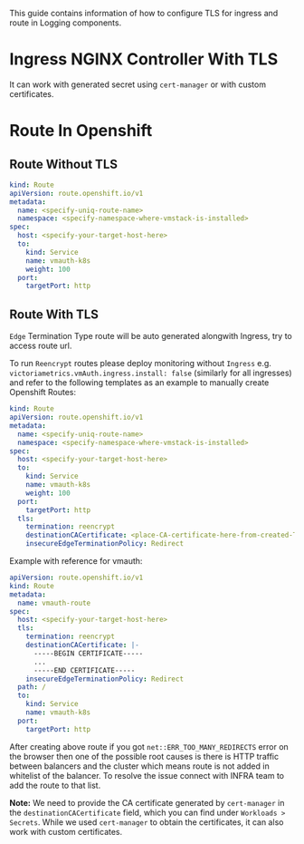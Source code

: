 This guide contains information of how to configure TLS for ingress and route in Logging components.

# Ingress NGINX Controller With TLS

It can work with generated secret using `cert-manager` or with custom certificates.

# Route In Openshift

## Route Without TLS

```yaml
kind: Route
apiVersion: route.openshift.io/v1
metadata:
  name: <specify-uniq-route-name>
  namespace: <specify-namespace-where-vmstack-is-installed>
spec:
  host: <specify-your-target-host-here>
  to:
    kind: Service
    name: vmauth-k8s 
    weight: 100
  port:
    targetPort: http
```

## Route With TLS

`Edge` Termination Type route will be auto generated alongwith Ingress, try to access route url.

To run `Reencrypt` routes please deploy monitoring without `Ingress` e.g.
`victoriametrics.vmAuth.ingress.install: false` (similarly for all ingresses)
and refer to the following templates as an example to manually create Openshift Routes:

```yaml
kind: Route
apiVersion: route.openshift.io/v1
metadata:
  name: <specify-uniq-route-name>
  namespace: <specify-namespace-where-vmstack-is-installed>
spec:
  host: <specify-your-target-host-here>
  to:
    kind: Service
    name: vmauth-k8s 
    weight: 100
  port:
    targetPort: http
  tls:
    termination: reencrypt
    destinationCACertificate: <place-CA-certificate-here-from-created-TLS-secret>
    insecureEdgeTerminationPolicy: Redirect
```

Example with reference for vmauth:

```yaml
apiVersion: route.openshift.io/v1
kind: Route
metadata:
  name: vmauth-route
spec:
  host: <specify-your-target-host-here>
  tls:
    termination: reencrypt
    destinationCACertificate: |-
      -----BEGIN CERTIFICATE-----
      ...
      -----END CERTIFICATE-----
    insecureEdgeTerminationPolicy: Redirect
  path: /
  to:
    kind: Service
    name: vmauth-k8s
  port:
    targetPort: http
```

After creating above route if you got `net::ERR_TOO_MANY_REDIRECTS` error on the browser then one
of the possible root causes is there is HTTP traffic between balancers and the cluster which means route is
not added in whitelist of the balancer. To resolve the issue connect with INFRA team to add the route to
that list.

**Note:** We need to provide the CA certificate generated by `cert-manager` in the `destinationCACertificate` field, which
you can find under `Workloads > Secrets`. While we used `cert-manager` to obtain the certificates, it can also work
with custom certificates.
